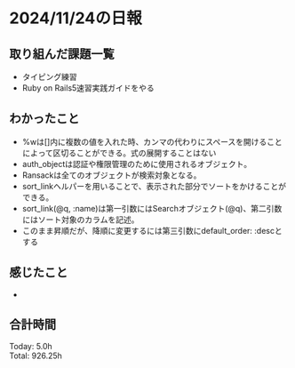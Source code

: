 # 2024/11/24の日報
## 取り組んだ課題一覧
* タイピング練習
* Ruby on Rails5速習実践ガイドをやる
## わかったこと
*  %wは[]内に複数の値を入れた時、カンマの代わりにスペースを開けることによって区切ることができる。式の展開することはない
*  auth_objectは認証や権限管理のために使用されるオブジェクト。
*  Ransackは全てのオブジェクトが検索対象となる。
*  sort_linkヘルパーを用いることで、表示された部分でソートをかけることができる。
  * sort_link(@q, :name)は第一引数にはSearchオブジェクト(@q)、第二引数にはソート対象のカラムを記述。
  * このまま昇順だが、降順に変更するには第三引数にdefault_order: :descとする   
## 感じたこと
* 
## 合計時間  
Today: 5.0h<br>
Total: 926.25h
